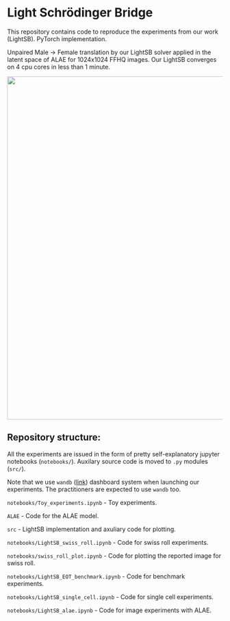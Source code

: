 # Light Schrödinger Bridge

This repository contains code to reproduce the experiments from our work (LightSB). PyTorch implementation.

Unpaired Male -> Female translation by our LightSB solver applied in the latent space of ALAE for 1024x1024 FFHQ images. Our LightSB converges on 4 cpu cores in less than 1 minute.

<p align="center"><img src="teaser/teaser.png" width="800" /></p>

## Repository structure:
All the experiments are issued in the form of pretty self-explanatory jupyter notebooks (`notebooks/`). Auxilary source code is moved to `.py` modules (`src/`). 

Note that we use `wandb` ([link](https://wandb.ai/site)) dashboard system when launching our experiments. The practitioners are expected to use `wandb` too. 

```notebooks/Toy_experiments.ipynb``` - Toy experiments.

```ALAE``` - Code for the ALAE model.

```src``` - LightSB implementation and axuliary code for plotting.

```notebooks/LightSB_swiss_roll.ipynb``` - Code for swiss roll experiments.

```notebooks/swiss_roll_plot.ipynb``` - Code for plotting the reported image for swiss roll.

```notebooks/LightSB_EOT_benchmark.ipynb``` - Code for benchmark experiments.

```notebooks/LightSB_single_cell.ipynb``` - Code for single cell experiments.

```notebooks/LightSB_alae.ipynb``` - Code for image experiments with ALAE.